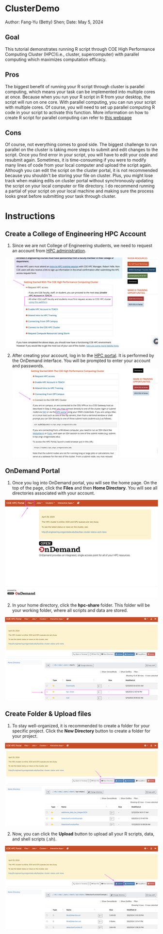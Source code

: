 # ClusterDemo
Author: Fang-Yu (Betty) Shen;
Date: May 5, 2024
## Goal
This tutorial demonstrates running R script through COE High Performance Computing Cluster (HPC)(i.e., cluster, supercomputer) with parallel computing which maximizes computation efficacy.
## Pros
The biggest benefit of running your R script through cluster is parallel computing, which means your task can be implemented into multiple cores at once. Because when you run your R script in R from your desktop, the script will run on one core. With parallel computing, you can run your script with multiple cores. Of course, you will need to set up parallel computing R code in your script to activate this function. More information on how to create R script for parallel computing can refer to [this webpage](https://www.r-bloggers.com/2017/10/running-r-code-in-parallel/)
## Cons
Of course, not everything comes to good side. The biggest challenge to run parallel on the cluster is taking more steps to submit and edit changes to the script. Once you find error in your script, you will have to edit your code and resubmit again. Sometimes, it is time-consuming if you were to modify many lines of code from your local computer and upload the script again. Although you can edit the script on the cluster portal, it is not recommended because you shouldn't be storing your file on cluster. Plus, you might lose track when making edits on cluster portal without synchronously updating the script on your local computer or file directory. I do recommend running a partial of your script on your local machine and making sure the process looks great before submitting your task through cluster.

# Instructions
## Create a College of Engineering HPC Account
1. Since we are not College of Engineering students, we need to request an account from [HPC administration](https://it.engineering.oregonstate.edu/hpc).

![request an account on HPC page](CreatAccount.png)

2. After creating your account, log in to the [HPC portal](https://ondemand.hpc.engr.oregonstate.edu/). It is performed by the OnDemand interface. You will be prompted to enter your account and passwords.
![Log in to On Demand portal](HPC-login.png)

## OnDemand Portal
1. Once you log into OnDemand portal, you will see the home page. On the top of the page, click the **Files** and then **Home Directory**. You will see all directories associated with your account.

![Home page of OnDemand portal](OnDemand_home.png)

2. In your home directory, click the **hpc-share** folder. This folder will be your working folder, where all scripts and data are stored.

![hpc-sharee folder](hpc_location.png)

## Create Folder & Upload files
1. To stay well-organized, it is recommended to create a folder for your specific project. Click the **New Directory** button to create a folder for your project.

![Create a working folder for your project](NewDirectory.png)

2. Now, you can click the **Upload** button to upload all your R scripts, data, and shell scripts (.sh).

![Upload files](UploadFile.png)
